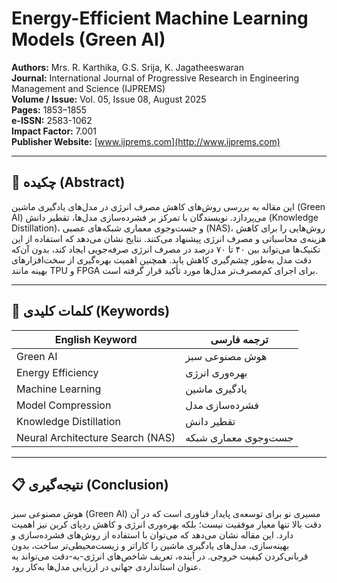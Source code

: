 # Energy-Efficient Machine Learning Models (Green AI)

**Authors:** Mrs. R. Karthika, G.S. Srija, K. Jagatheeswaran  
**Journal:** International Journal of Progressive Research in Engineering Management and Science (IJPREMS)  
**Volume / Issue:** Vol. 05, Issue 08, August 2025  
**Pages:** 1853–1855  
**e-ISSN:** 2583-1062  
**Impact Factor:** 7.001  
**Publisher Website:** [www.ijprems.com](http://www.ijprems.com)

---

## 🧠 چکیده (Abstract)

این مقاله به بررسی روش‌های کاهش مصرف انرژی در مدل‌های یادگیری ماشین (Green AI) می‌پردازد. نویسندگان با تمرکز بر فشرده‌سازی مدل‌ها، تقطیر دانش (Knowledge Distillation)، و جست‌وجوی معماری شبکه‌های عصبی (NAS)، روش‌هایی را برای کاهش هزینه‌ی محاسباتی و مصرف انرژی پیشنهاد می‌کنند. نتایج نشان می‌دهد که استفاده از این تکنیک‌ها می‌تواند بین ۴۰ تا ۷۰ درصد در مصرف انرژی صرفه‌جویی ایجاد کند، بدون آن‌که دقت مدل به‌طور چشم‌گیری کاهش یابد. همچنین اهمیت بهره‌گیری از سخت‌افزارهای بهینه مانند TPU و FPGA برای اجرای کم‌مصرف‌تر مدل‌ها مورد تأکید قرار گرفته است.

---

## 🔑 کلمات کلیدی (Keywords)

| English Keyword | ترجمه فارسی |
|-----------------|--------------|
| Green AI | هوش مصنوعی سبز |
| Energy Efficiency | بهره‌وری انرژی |
| Machine Learning | یادگیری ماشین |
| Model Compression | فشرده‌سازی مدل |
| Knowledge Distillation | تقطیر دانش |
| Neural Architecture Search (NAS) | جست‌وجوی معماری شبکه |

---

## 📋 نتیجه‌گیری (Conclusion)

هوش مصنوعی سبز (Green AI) مسیری نو برای توسعه‌ی پایدار فناوری است که در آن دقت بالا تنها معیار موفقیت نیست؛ بلکه بهره‌وری انرژی و کاهش ردپای کربن نیز اهمیت دارد. این مقاله نشان می‌دهد که می‌توان با استفاده از روش‌های فشرده‌سازی و بهینه‌سازی، مدل‌های یادگیری ماشین را کاراتر و زیست‌محیطی‌تر ساخت، بدون قربانی‌کردن کیفیت خروجی. در آینده، تعریف شاخص‌های انرژی-به-دقت می‌تواند به عنوان استانداردی جهانی در ارزیابی مدل‌ها به‌کار رود.

